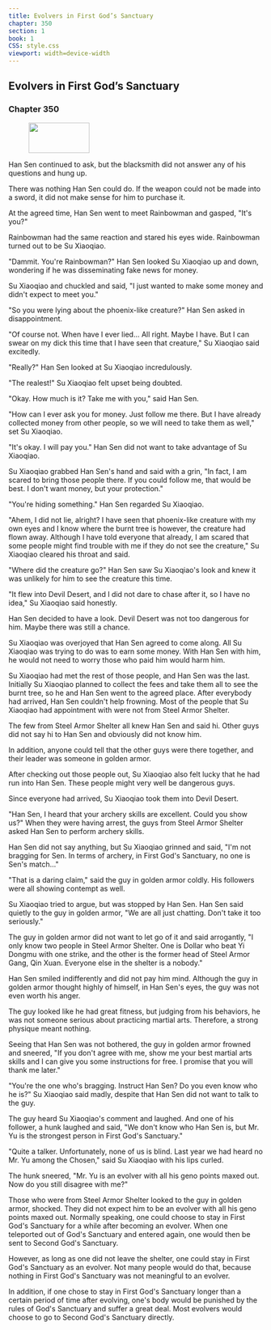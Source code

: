 ```yaml
---
title: Evolvers in First God’s Sanctuary
chapter: 350
section: 1
book: 1
CSS: style.css
viewport: width=device-width
---
```


## Evolvers in First God’s Sanctuary

### Chapter 350

<figure>
	<img src="../Images/gem.gif" alt="" id="gem" width="120" height="60" />
</figure>

Han Sen continued to ask, but the blacksmith did not answer any of his questions and hung up.

There was nothing Han Sen could do. If the weapon could not be made into a sword, it did not make sense for him to purchase it.

At the agreed time, Han Sen went to meet Rainbowman and gasped, "It's you?"

Rainbowman had the same reaction and stared his eyes wide. Rainbowman turned out to be Su Xiaoqiao.

"Dammit. You're Rainbowman?" Han Sen looked Su Xiaoqiao up and down, wondering if he was disseminating fake news for money.

Su Xiaoqiao and chuckled and said, "I just wanted to make some money and didn't expect to meet you."

"So you were lying about the phoenix-like creature?" Han Sen asked in disappointment.

"Of course not. When have I ever lied… All right. Maybe I have. But I can swear on my dick this time that I have seen that creature," Su Xiaoqiao said excitedly.

"Really?" Han Sen looked at Su Xiaoqiao incredulously.

"The realest!" Su Xiaoqiao felt upset being doubted.

"Okay. How much is it? Take me with you," said Han Sen.

"How can I ever ask you for money. Just follow me there. But I have already collected money from other people, so we will need to take them as well," set Su Xiaoqiao.

"It's okay. I will pay you." Han Sen did not want to take advantage of Su Xiaoqiao.

Su Xiaoqiao grabbed Han Sen's hand and said with a grin, "In fact, I am scared to bring those people there. If you could follow me, that would be best. I don't want money, but your protection."

"You're hiding something." Han Sen regarded Su Xiaoqiao.

"Ahem, I did not lie, alright? I have seen that phoenix-like creature with my own eyes and I know where the burnt tree is however, the creature had flown away. Although I have told everyone that already, I am scared that some people might find trouble with me if they do not see the creature," Su Xiaoqiao cleared his throat and said.

"Where did the creature go?" Han Sen saw Su Xiaoqiao's look and knew it was unlikely for him to see the creature this time.

"It flew into Devil Desert, and I did not dare to chase after it, so I have no idea," Su Xiaoqiao said honestly.

Han Sen decided to have a look. Devil Desert was not too dangerous for him. Maybe there was still a chance.

Su Xiaoqiao was overjoyed that Han Sen agreed to come along. All Su Xiaoqiao was trying to do was to earn some money. With Han Sen with him, he would not need to worry those who paid him would harm him.

Su Xiaoqiao had met the rest of those people, and Han Sen was the last. Initially Su Xiaoqiao planned to collect the fees and take them all to see the burnt tree, so he and Han Sen went to the agreed place. After everybody had arrived, Han Sen couldn't help frowning. Most of the people that Su Xiaoqiao had appointment with were not from Steel Armor Shelter.

The few from Steel Armor Shelter all knew Han Sen and said hi. Other guys did not say hi to Han Sen and obviously did not know him.

In addition, anyone could tell that the other guys were there together, and their leader was someone in golden armor.

After checking out those people out, Su Xiaoqiao also felt lucky that he had run into Han Sen. These people might very well be dangerous guys.

Since everyone had arrived, Su Xiaoqiao took them into Devil Desert.

"Han Sen, I heard that your archery skills are excellent. Could you show us?" When they were having arrest, the guys from Steel Armor Shelter asked Han Sen to perform archery skills.

Han Sen did not say anything, but Su Xiaoqiao grinned and said, "I'm not bragging for Sen. In terms of archery, in First God's Sanctuary, no one is Sen's match…"

"That is a daring claim," said the guy in golden armor coldly. His followers were all showing contempt as well.

Su Xiaoqiao tried to argue, but was stopped by Han Sen. Han Sen said quietly to the guy in golden armor, "We are all just chatting. Don't take it too seriously."

The guy in golden armor did not want to let go of it and said arrogantly, "I only know two people in Steel Armor Shelter. One is Dollar who beat Yi Dongmu with one strike, and the other is the former head of Steel Armor Gang, Qin Xuan. Everyone else in the shelter is a nobody."

Han Sen smiled indifferently and did not pay him mind. Although the guy in golden armor thought highly of himself, in Han Sen's eyes, the guy was not even worth his anger.

The guy looked like he had great fitness, but judging from his behaviors, he was not someone serious about practicing martial arts. Therefore, a strong physique meant nothing.

Seeing that Han Sen was not bothered, the guy in golden armor frowned and sneered, "If you don't agree with me, show me your best martial arts skills and I can give you some instructions for free. I promise that you will thank me later."

"You're the one who's bragging. Instruct Han Sen? Do you even know who he is?" Su Xiaoqiao said madly, despite that Han Sen did not want to talk to the guy.

The guy heard Su Xiaoqiao's comment and laughed. And one of his follower, a hunk laughed and said, "We don't know who Han Sen is, but Mr. Yu is the strongest person in First God's Sanctuary."

"Quite a talker. Unfortunately, none of us is blind. Last year we had heard no Mr. Yu among the Chosen," said Su Xiaoqiao with his lips curled.

The hunk sneered, "Mr. Yu is an evolver with all his geno points maxed out. Now do you still disagree with me?"

Those who were from Steel Armor Shelter looked to the guy in golden armor, shocked. They did not expect him to be an evolver with all his geno points maxed out. Normally speaking, one could choose to stay in First God's Sanctuary for a while after becoming an evolver. When one teleported out of God's Sanctuary and entered again, one would then be sent to Second God's Sanctuary.

However, as long as one did not leave the shelter, one could stay in First God's Sanctuary as an evolver. Not many people would do that, because nothing in First God's Sanctuary was not meaningful to an evolver.

In addition, if one chose to stay in First God's Sanctuary longer than a certain period of time after evolving, one's body would be punished by the rules of God's Sanctuary and suffer a great deal. Most evolvers would choose to go to Second God's Sanctuary directly.